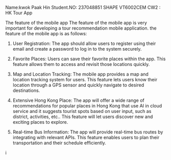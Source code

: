 Name:kwok Paak Hin Student.NO: 237048851 
SHAPE VT6002CEM CW2 : HK Tour App

The feature of the mobile app
The feature of the mobile app is very important for developing a tour recommendation 
mobile application. the feature of the mobile app is as follows:

1.	User Registration: The app should allow users to register using their email and create a password to log in to the system securely.

2.	Favorite Places: Users can save their favorite places within the app. This feature allows them to access and revisit those locations quickly.

3.	Map and Location Tracking: The mobile app provides a map and location tracking system for users. This feature lets users know their location through a GPS sensor and quickly navigate to desired destinations.

4.	Extensive Hong Kong Place: The app will offer a wide range of recommendations for popular places in Hong Kong that use AI in cloud service and it suggests tourist spots based on user input, such as district, activities, etc.. This feature will let users discover new and exciting places to explore.

5.	Real-time Bus Information: The app will provide real-time bus routes by integrating with relevant APIs. This feature enables users to plan their transportation and their schedule efficiently.


i
